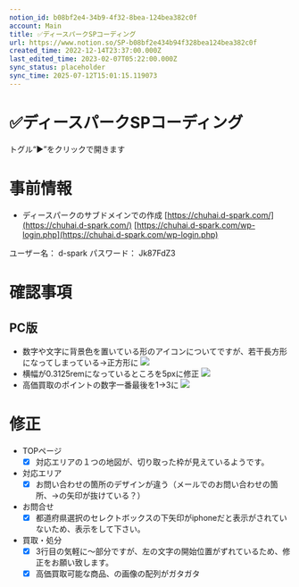 ```yaml
---
notion_id: b08bf2e4-34b9-4f32-8bea-124bea382c0f
account: Main
title: ✅ディースパークSPコーディング
url: https://www.notion.so/SP-b08bf2e434b94f328bea124bea382c0f
created_time: 2022-12-14T23:37:00.000Z
last_edited_time: 2023-02-07T05:22:00.000Z
sync_status: placeholder
sync_time: 2025-07-12T15:01:15.119073
---
```

# ✅ディースパークSPコーディング

トグル“▶︎”をクリックで開きます
# 事前情報
  - ディースパークのサブドメインでの作成
[https://chuhai.d-spark.com/](https://chuhai.d-spark.com/)
[https://chuhai.d-spark.com/wp-login.php](https://chuhai.d-spark.com/wp-login.php)

ユーザー名： d-spark
パスワード： Jk87FdZ3
# 確認事項
## PC版
- 数字や文字に背景色を置いている形のアイコンについてですが、若干長方形になってしまっている→正方形に
  ![](https://prod-files-secure.s3.us-west-2.amazonaws.com/736adce6-a3a4-4a64-9f74-d9aa055c96d2/77d3b311-5179-4498-a986-8404df2b575e/%E3%82%B9%E3%82%AF%E3%83%AA%E3%83%BC%E3%83%B3%E3%82%B7%E3%83%A7%E3%83%83%E3%83%88_2022-12-15_16.27.33.png?X-Amz-Algorithm=AWS4-HMAC-SHA256&X-Amz-Content-Sha256=UNSIGNED-PAYLOAD&X-Amz-Credential=ASIAZI2LB466RKI4TOC4%2F20250719%2Fus-west-2%2Fs3%2Faws4_request&X-Amz-Date=20250719T043940Z&X-Amz-Expires=3600&X-Amz-Security-Token=IQoJb3JpZ2luX2VjEIT%2F%2F%2F%2F%2F%2F%2F%2F%2F%2FwEaCXVzLXdlc3QtMiJHMEUCIQDMfm8VLIDiCI4oVF%2Ff3YOajBDqwN4nafzI%2Bs4zsMngOgIgb3%2BaKQOZjCveGzl%2FTVK1BwKwSnvopcB3jckQTkw868kqiAQInf%2F%2F%2F%2F%2F%2F%2F%2F%2F%2FARAAGgw2Mzc0MjMxODM4MDUiDFFJ3YW0XZDbuAyLTCrcAw%2BDD1ewED1d9IR%2BJeLc2yYlaLLBtVLz8vNOpNzcaGmDFxovEeEqPTWsDEzS1LAE7e6a%2BVqaP%2Fi0hQG1zYRF1y7ph%2FJiCP9JZPTbsTPb7jtipItV63NPxbQTbW44hU10eF6dw9vwSjD%2BxL5pt3xFJGvDZtNUVG1AvyqyoJ0KqpCrxLgC1xOSAR98rLZ5eQLG7987bmVmY5cyKm3BBbx7oA0%2F%2BUFcxYCbENmKJQsoluZdCVqhRJpiFlgEHf0550V3Rbk3QxVZbL7Ll6e1hm35Auh7i7vf3THO%2Bmjn8FL%2FfXwHvFFS%2BWscnG3i6P0M3exPhbifLLgih7kneLsuQlrdxIMINNhXM90n20WRHqvcFJFvTW9ynpKBD54VuuQk%2BFytM3JSClPeoTguR7gYT7GdkYQi6YBxHnuFGSN4rVdNbh4Ox5ytRMWgSF%2FeOT3iLrWVa34bKe2XiifJ5AeUjzJgzF33j7aUVLJyAWzhsNo0W02BAylvFyUcdJ3a1vq9Ga2hX9hEEDgdUM6CcXqlCcQjAMDA2MGhu%2Bzgo0c8%2BEpw5uOShfFFadf7LHYy05AeQyOG1SVe%2Bgdyh90eMQSH19NQSBgLX2KekBz3VehYMdKWNOHs%2FOaf6x3LVx1V%2Bp8sMK6r7MMGOqUB%2F2vAtvnhwdwz26UumCsXmk%2FTlm1O5tUyIT1sigZzsZViXXn9snknmI52YHozwnA%2FU9MNP1N5sGjUUxXjTpG6Mc16BXq5%2B3PseSf4Ybk%2FOh42AS1L70kh3CPx0xTfJiZN5UKy87l1jZYazGP5oRqXGi0QSIE5MRCt17NROdreaa0EB2Ok7heAa%2F1sIX4lqte1BVYNFashybhD%2BF6GIgaXCIk7Wfd1&X-Amz-Signature=412778d3243d55fae902e15b061ac7c9b5877de41e7fe24003b38eb22c6a2d39&X-Amz-SignedHeaders=host&x-amz-checksum-mode=ENABLED&x-id=GetObject)
- 横幅が0.3125remになっているところを5pxに修正
  ![](https://prod-files-secure.s3.us-west-2.amazonaws.com/736adce6-a3a4-4a64-9f74-d9aa055c96d2/0165beb1-2668-40ea-a435-426f50e01ec9/%E3%82%B9%E3%82%AF%E3%83%AA%E3%83%BC%E3%83%B3%E3%82%B7%E3%83%A7%E3%83%83%E3%83%88_2022-12-15_16.35.29.png?X-Amz-Algorithm=AWS4-HMAC-SHA256&X-Amz-Content-Sha256=UNSIGNED-PAYLOAD&X-Amz-Credential=ASIAZI2LB466SX36WMSU%2F20250719%2Fus-west-2%2Fs3%2Faws4_request&X-Amz-Date=20250719T043940Z&X-Amz-Expires=3600&X-Amz-Security-Token=IQoJb3JpZ2luX2VjEIT%2F%2F%2F%2F%2F%2F%2F%2F%2F%2FwEaCXVzLXdlc3QtMiJHMEUCIFm6nYoTj5pH85DGKPhYNBTrQWi4O%2F%2Ftz5Y2bvv2NTcyAiEAhlingB7z0fLBF2xIRSzBW%2F9pQQZQdAq%2BFM7iLvrQ%2BNwqiAQInf%2F%2F%2F%2F%2F%2F%2F%2F%2F%2FARAAGgw2Mzc0MjMxODM4MDUiDP9CCpBU6mPZyX6SlyrcAzXUnHjh9GhaihZFP%2FXlx4ujYO7I%2BtXNHz7rUQXZvQ7TMLNIlL4%2BmtWoq2z1IacVlGJkknGlBZM1bTYc%2B1mvqhIopAlARix9xz%2BrVlt%2FAdig%2BKyb9Zn%2BVIm16XZ5bEgpnflPkge0KuzwrXYgz4hrZxZ4p%2Fh37CVX2ZJHorep99hbnaGift81FUKfpF6DiUJbRJZJRQPmS7X%2FH9i46fiEKNZwSdcbzyH8P8J%2F30i82pqF7EN9lLPhYX8HB1tOo014xRdIgrEhURMtNucPUxVokHFcEKJTsso338CTt0dpoPE2pFZYWHCof8dpGbwDQ9jFzyLHloTp8dDyz7kGAFA3ruxCR37LY7FNrt7RzLnYVyvmOj1TK1LBpJNYyX5R7dj2XvNWtrXtcq6VQtcstwMONRtqjVMnbfxW4HXhiHG6ulbbf%2FO4ivRFJPhvKg%2BWPbYymwtHzvZbBPizS%2B5r0gaS3UaANAY4KY23wLwKrMwsr46cVjDXt2oyNfBeZHAAnnET7UywkiOZQ%2Fx0Yov0NBpvN0c3x6UTgfIZMYKa%2B0pniGqmUffllGenZ1%2BClK5LXkGf4Cuq6OCxC8p67aOMWBXziOfPMSk6AhnDpZbtgZUdatGrEQ3ROczG3AVnF2vdMKGq7MMGOqUByUtkxP%2BRIc20vXgKMaRpc7SUMHgIxqkZ8fctUbf4VtMAWbrXQM9Z0JCFf7xnXKeTJlSbBBUIJM1nUqw%2B54ieBf755dC9sigHSBtdL0u1%2F0h0eWn3K7HqEnpopGTKkF5NEq1U0PuevuKY8CrMO3gzGJdRXdbnRWvIa9DiQ19mcczGlEO56xo02rQoXHfigdc%2FCdkl%2FR%2FmhOch6LpL%2Fa9uK8JKKFKr&X-Amz-Signature=9dabf699fe64572cb3adf5ff83efe0a926100f0cbcbd141d650ec6d5f090af6e&X-Amz-SignedHeaders=host&x-amz-checksum-mode=ENABLED&x-id=GetObject)
- 高価買取のポイントの数字一番最後を1→3に
  ![](https://prod-files-secure.s3.us-west-2.amazonaws.com/736adce6-a3a4-4a64-9f74-d9aa055c96d2/4d83a510-e899-4c9e-b887-d94254865982/Untitled.png?X-Amz-Algorithm=AWS4-HMAC-SHA256&X-Amz-Content-Sha256=UNSIGNED-PAYLOAD&X-Amz-Credential=ASIAZI2LB466YCIPIK6D%2F20250719%2Fus-west-2%2Fs3%2Faws4_request&X-Amz-Date=20250719T043940Z&X-Amz-Expires=3600&X-Amz-Security-Token=IQoJb3JpZ2luX2VjEIT%2F%2F%2F%2F%2F%2F%2F%2F%2F%2FwEaCXVzLXdlc3QtMiJHMEUCIQDq%2FF904n%2Be0TX4WOPIL2pCLi7FD5EUZGG1scBLfLj63gIgdWq9OUdwusRVUwZivVEWKap93zy4%2FQzbBl94FuCPNFwqiAQInf%2F%2F%2F%2F%2F%2F%2F%2F%2F%2FARAAGgw2Mzc0MjMxODM4MDUiDNictUzZH3pBGFnxNSrcA%2Bgo%2BnXbhHIA%2B92PSw7PQQWIUmtAg0ZStTcUEcT0GgwsFaYwHpB3rOsyZQby41SwHAHiJbv0WyJrZh%2Fb9RAW982I7wdSWbCGiwZw9uDJG8EaDWIDuuiSVVVkwUx3uIZ5m7miru0GSff3Y8dSEBVWP1t45iqGzqZ2SKI0gorqJ93MDiKjACWpj69YWrAVdzWXnWy6pFeqLZuwj8knsvSFOkzgJwfG2XxEcmwQj%2FYUbYAPNrRAH7yDlirlpJRMCG9kYo4MtmiK%2F5xCOmuDdlDuR3wN328g1GQdxHsDnsWw5OK7w9NBWx3UrwoT8nJD%2FamO8U%2FefAKRSHSjT0J5nyvzPGNBx5P6K4mabcjLoZBpwh88ddG32MdobeGg9Qoe4F3MUnB4SC%2B5HPRG4rVBwqoC9xaLOrt616kDJ8X3zW468zbJ3RPuZ78thORGkRUYZgoEVqW2zU%2FYvbaUTnSlBhIsdXk7IhXPFGiHq1RzlcnqfmsTRMoFZNju%2FcCto5JVBJH2Nv1ljP3vdms%2BZtZ57%2Bf5ilvjW02qyYNmcXcRLOEG1r1ca9rP9eVCKWLV2hJvesqs9QmbQB23hxF38AbcCjjqTcOppCGPgU6t0c48wmEC3jlvmdfobd7hnjNs7vSlMLCq7MMGOqUB6YKa%2BK4Qu0rhAtB7FcQoG5h7VADLXelEH%2BDcZuf6QK0ZgvlhXoyi8U2pNhf3Qo%2FeUW9RnuKHb9BSiL1lGqBFpBxY9Yh6k6E5mk9bK%2BNWZvIJVp6ck1CIJfFzjjCU02FWSW2q863vxcPxOANL9ze6ywX%2FV6ojz3w63qSCZYUFPh0Sn97ioNO3UuYxIAKJYuqNAttci2yASVLZWYyJCyP%2FgeUOChU9&X-Amz-Signature=494fdd8bc30dd60ceb49501b03260bee33441ac0d6c0b46f83068a905d03ad8e&X-Amz-SignedHeaders=host&x-amz-checksum-mode=ENABLED&x-id=GetObject)
# 修正
- TOPページ
  - [x] 対応エリアの１つの地図が、切り取った枠が見えているようです。
- 対応エリア
  - [x] お問い合わせの箇所のデザインが違う（メールでのお問い合わせの箇所、→の矢印が抜けている？）
- お問合せ
  - [x] 都道府県選択のセレクトボックスの下矢印がiphoneだと表示がされていないため、表示をして下さい。
- 買取・処分
  - [x] 3行目の気軽に～部分ですが、左の文字の開始位置がずれているため、修正をお願い致します。
  - [x] 高価買取可能な商品、の画像の配列がガタガタ